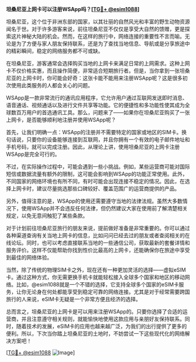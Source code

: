 **坦桑尼亚上网卡可以注册WSApp吗？[[TG💪+ @esim1088](https://t.me/s/esim1088)]**

坦桑尼亚，这个位于非洲东部的国家，以其壮丽的自然风光和丰富的野生动物资源闻名于世。对于许多游客来说，前往坦桑尼亚不仅仅是享受大自然的馈赠，更是探索这片神秘大陆的机会。然而，在这样的旅行中，网络连接的重要性不言而喻。无论是为了方便与家人朋友保持联系，还是为了查找当地信息、导航或是分享旅途中的精彩瞬间，稳定的网络服务都不可或缺。

在坦桑尼亚，游客通常会选择购买当地的上网卡来满足日常的上网需求。这种上网卡不仅价格实惠，而且操作简便，非常适合短期旅行者。但是，当你拿到一张坦桑尼亚的上网卡时，你可能会好奇：这张卡能不能用来注册WSApp呢？这是很多初次使用此类服务的人都会关心的问题。

WSApp是一款非常流行的通讯应用程序，它允许用户通过互联网发送即时消息、语音通话、视频通话以及进行文件共享等功能。它的便捷性和多功能性使其成为全球数百万用户的首选通讯工具。那么，问题来了——如果你在坦桑尼亚购买了一张上网卡，是否能够顺利地注册并使用WSApp呢？

首先，让我们明确一点：WSApp的注册并不需要特定的国家或地区的SIM卡。换句话说，只要你的设备能够连接到互联网，并且你拥有一个有效的电子邮件地址和手机号码，就可以完成注册。因此，从理论上讲，使用坦桑尼亚的上网卡注册WSApp是完全可行的。

不过，在实际操作过程中，可能会遇到一些小挑战。例如，某些运营商可能对国际短信或数据流量有额外的限制，这可能会影响到WSApp的功能正常使用。此外，不同国家的网络环境也有所不同，有时可能会出现连接不稳定的情况。因此，在选择上网卡时，建议尽量挑选那些口碑较好、覆盖范围广的运营商提供的产品。

另外，值得注意的是，WSApp的使用还需要遵守当地的法律法规。虽然大多数情况下，使用WSApp并不会违反任何法律，但仍然建议大家在使用前了解清楚相关规定，以免无意间触犯了某些条款。

对于计划前往坦桑尼亚旅行的朋友来说，提前做好准备是非常重要的。你可以通过各种渠道查询有关当地上网卡的信息，比如问问已经去过的朋友或者查阅相关的在线论坛。同时，也可以考虑直接联系当地的一些通信公司，获取最新的套餐详情和服务评价。这样不仅能帮助你找到性价比最高的上网卡，还能确保你在旅途中享受到最佳的网络体验。

当然，除了传统的物理SIM卡之外，现在还有一种更加灵活的选择——虚拟eSIM卡。通过这种方式，你无需更换手机卡就能轻松接入全球多个国家和地区的移动网络。比如，@esim1088就是一个不错的选择，它支持全球多个国家的eSIM卡服务，让你无论身在何处都能享受到稳定可靠的网络连接。尤其是对于经常需要跨国旅行的人来说，eSIM卡无疑是一个非常方便且经济的选择。

总而言之，坦桑尼亚的上网卡是可以用来注册WSApp的。只要你选择了合适的运营商，并且注意遵守相关规则，就能愉快地使用这款应用与亲朋好友保持联系。同时，随着技术的发展，eSIM卡的应用也越来越广泛，为我们的出行提供了更多的便利。所以，下次当你踏上坦桑尼亚的土地时，不妨尝试一下这些现代化的网络解决方案吧！

[[TG💪+ @esim1088](https://t.me/s/esim1088) ![Image](https://i.postimg.cc/4NQfJmqS/Snipaste-2025-05-13-00-14-12.png)]